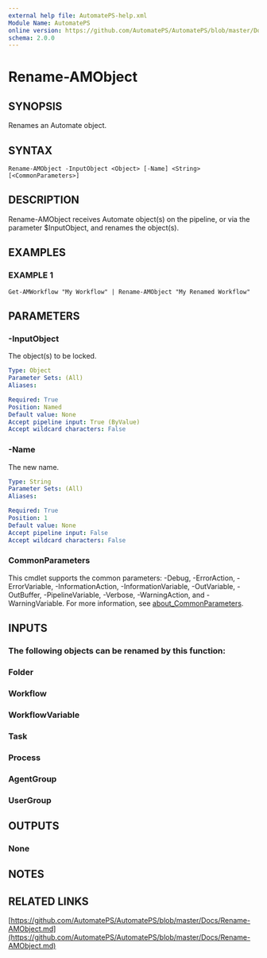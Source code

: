 ```yaml
---
external help file: AutomatePS-help.xml
Module Name: AutomatePS
online version: https://github.com/AutomatePS/AutomatePS/blob/master/Docs/Rename-AMObject.md
schema: 2.0.0
---
```


# Rename-AMObject

## SYNOPSIS
Renames an Automate object.

## SYNTAX

```
Rename-AMObject -InputObject <Object> [-Name] <String> [<CommonParameters>]
```

## DESCRIPTION
Rename-AMObject receives Automate object(s) on the pipeline, or via the parameter $InputObject, and renames the object(s).

## EXAMPLES

### EXAMPLE 1
```
Get-AMWorkflow "My Workflow" | Rename-AMObject "My Renamed Workflow"
```

## PARAMETERS

### -InputObject
The object(s) to be locked.

```yaml
Type: Object
Parameter Sets: (All)
Aliases:

Required: True
Position: Named
Default value: None
Accept pipeline input: True (ByValue)
Accept wildcard characters: False
```

### -Name
The new name.

```yaml
Type: String
Parameter Sets: (All)
Aliases:

Required: True
Position: 1
Default value: None
Accept pipeline input: False
Accept wildcard characters: False
```

### CommonParameters
This cmdlet supports the common parameters: -Debug, -ErrorAction, -ErrorVariable, -InformationAction, -InformationVariable, -OutVariable, -OutBuffer, -PipelineVariable, -Verbose, -WarningAction, and -WarningVariable. For more information, see [about_CommonParameters](http://go.microsoft.com/fwlink/?LinkID=113216).

## INPUTS

### The following objects can be renamed by this function:
### Folder
### Workflow
### WorkflowVariable
### Task
### Process
### AgentGroup
### UserGroup
## OUTPUTS

### None
## NOTES

## RELATED LINKS

[https://github.com/AutomatePS/AutomatePS/blob/master/Docs/Rename-AMObject.md](https://github.com/AutomatePS/AutomatePS/blob/master/Docs/Rename-AMObject.md)

